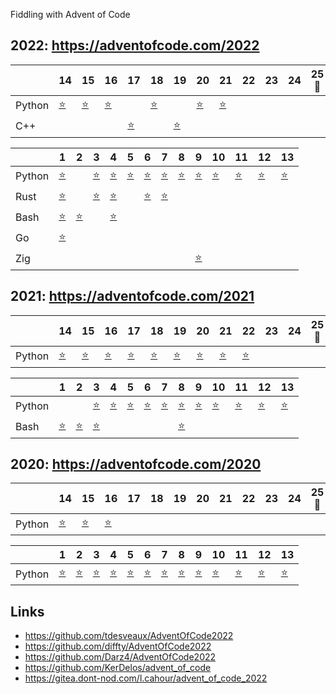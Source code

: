 Fiddling with Advent of Code

## 2022: https://adventofcode.com/2022

|   | 14 | 15 | 16 | 17 | 18 | 19 | 20 | 21 | 22 | 23 | 24 | 25🎅 |
|---|----|----|----|----|----|----|----|----|----|----|----|----|
| Python | [⭐](/2022/14/solution.py) | [⭐](/2022/15/solution.py) | [⭐](/2022/16/solution.py) | | [⭐](/2022/18/solution.py) | | [⭐](/2022/20/solution.py) | [⭐](/2022/21/solution.py) | | | | | |
| C++ | | | | [⭐](/2022/17/solution.cpp) | | [⭐](/2022/19/solution.cpp) | | | | | | | |

|   | 1 | 2 | 3 | 4 | 5 | 6 | 7 | 8 | 9 | 10 | 11 | 12 | 13 |
|---|---|---|---|---|---|---|---|---|---|----|----|----|----|
| Python | [⭐](/2022/01/solution.py) | | [⭐](/2022/03/solution.py) | [⭐](/2022/04/solution.py) | [⭐](/2022/05/solution.py) | [⭐](/2022/06/solution.py) | [⭐](/2022/07/solution.py) | [⭐](/2022/08/solution.py) | [⭐](/2022/09/solution.py) | [⭐](/2022/10/solution.py) | [⭐](/2022/11/solution.py) | [⭐](/2022/12/solution.py) | [⭐](/2022/13/solution.py) |
| Rust | [⭐](/2022/01/solution.rs) | | [⭐](/2022/03/solution.rs) | [⭐](/2022/04/solution.rs) | | [⭐](/2022/06/solution.rs) | [⭐](/2022/07/solution.rs) | | | | | | |
| Bash | [⭐](/2022/01/solution.sh) | [⭐](/2022/02/solution.sh) | | [⭐](/2022/04/solution.sh) | | | | | | | | | |
| Go | [⭐](/2022/01/solution.go) | | | | | | | | | | | | |
| Zig | | | | | | | | | [⭐](/2022/09/solution.zig) | | | | |

## 2021: https://adventofcode.com/2021

|   | 14 | 15 | 16 | 17 | 18 | 19 | 20 | 21 | 22 | 23 | 24 | 25🎅 |
|---|----|----|----|----|----|----|----|----|----|----|----|----|
| Python | [⭐](/2021/14/solution.py) | [⭐](/2021/15/solution.py) | [⭐](/2021/16/solution.py) | [⭐](/2021/17/solution.py) | [⭐](/2021/18/solution.py) | [⭐](/2021/19/solution.py) | [⭐](/2021/20/solution.py) | [⭐](/2021/21/solution.py) | [⭐](/2021/22/solution.py) | | | |

|   | 1 | 2 | 3 | 4 | 5 | 6 | 7 | 8 | 9 | 10 | 11 | 12 | 13 |
|---|---|---|---|---|---|---|---|---|---|----|----|----|----|
| Python | | | [⭐](/2021/03/solution.py) | [⭐](/2021/04/solution.py) | [⭐](/2021/05/solution.py) | [⭐](/2021/06/solution.py) | [⭐](/2021/07/solution.py) | [⭐](/2021/08/solution.py) | [⭐](/2021/09/solution.py) | [⭐](/2021/10/solution.py) | [⭐](/2021/11/solution.py) | [⭐](/2021/12/solution.py) | [⭐](/2021/13/solution.py) |
| Bash | [⭐](/2021/01/solution.sh) | [⭐](/2021/02/solution.sh) | [⭐](/2021/03/solution.sh) | | | | | [⭐](/2021/08/solution.sh) | | | | | |

## 2020: https://adventofcode.com/2020

|   | 14 | 15 | 16 | 17 | 18 | 19 | 20 | 21 | 22 | 23 | 24 | 25🎅 |
|---|----|----|----|----|----|----|----|----|----|----|----|----|
| Python | [⭐](/2020/14/solution.py) | [⭐](/2020/15/solution.py) | [⭐](/2020/16/solution.py) | | | | | | | | | |

|   | 1 | 2 | 3 | 4 | 5 | 6 | 7 | 8 | 9 | 10 | 11 | 12 | 13 |
|---|---|---|---|---|---|---|---|---|---|----|----|----|----|
| Python | [⭐](/2020/01/solution.py) | [⭐](/2020/02/solution.py) | [⭐](/2020/03/solution.py) | [⭐](/2020/04/solution.py) | [⭐](/2020/05/solution.py) | [⭐](/2020/06/solution.py) | [⭐](/2020/07/solution.py) | [⭐](/2020/08/solution.py) | [⭐](/2020/09/solution.py) | [⭐](/2020/10/solution.py) | [⭐](/2020/11/solution.py) | [⭐](/2020/12/solution.py) | [⭐](/2020/13/solution.py) |

## Links

 * https://github.com/tdesveaux/AdventOfCode2022
 * https://github.com/diffty/AdventOfCode2022
 * https://github.com/Darz4/AdventOfCode2022
 * https://github.com/KerDelos/advent_of_code
 * https://gitea.dont-nod.com/l.cahour/advent_of_code_2022

